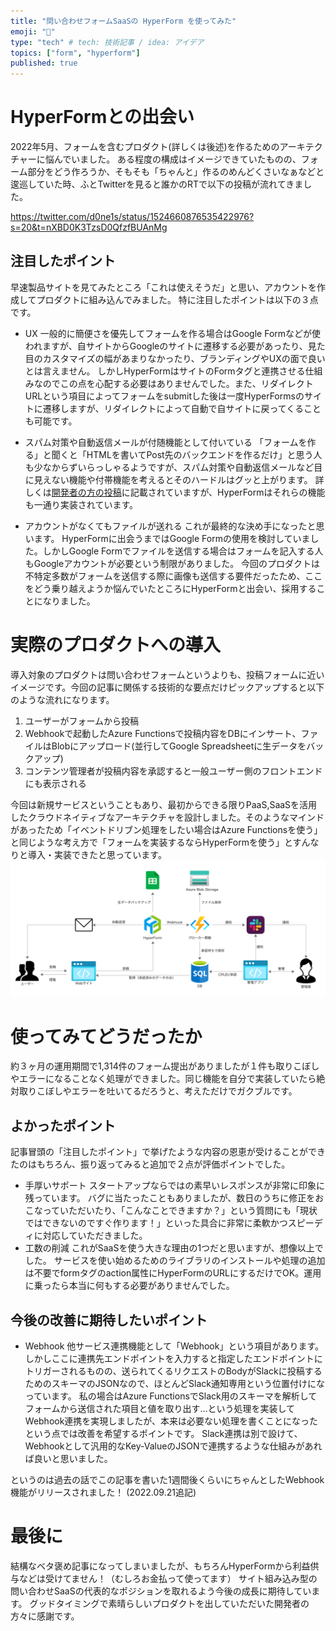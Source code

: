 ```yaml
---
title: "問い合わせフォームSaaSの HyperForm を使ってみた"
emoji: "📝"
type: "tech" # tech: 技術記事 / idea: アイデア
topics: ["form", "hyperform"]
published: true
---
```



# HyperFormとの出会い

2022年5月、フォームを含むプロダクト(詳しくは後述)を作るためのアーキテクチャーに悩んでいました。
ある程度の構成はイメージできていたものの、フォーム部分をどう作ろうか、そもそも「ちゃんと」作るのめんどくさいなぁなどと逡巡していた時、ふとTwitterを見ると誰かのRTで以下の投稿が流れてきました。

https://twitter.com/d0ne1s/status/1524660876535422976?s=20&t=nXBD0K3TzsD0QfzfBUAnMg

## 注目したポイント
早速製品サイトを見てみたところ「これは使えそうだ」と思い、アカウントを作成してプロダクトに組み込んでみました。
特に注目したポイントは以下の３点です。

- UX
一般的に簡便さを優先してフォームを作る場合はGoogle Formなどが使われますが、自サイトからGoogleのサイトに遷移する必要があったり、見た目のカスタマイズの幅があまりなかったり、ブランディングやUXの面で良いとは言えません。
しかしHyperFormはサイトのFormタグと連携させる仕組みなのでこの点を心配する必要はありませんでした。また、リダイレクトURLという項目によってフォームをsubmitした後は一度HyperFormsのサイトに遷移しますが、リダイレクトによって自動で自サイトに戻ってくることも可能です。

- スパム対策や自動返信メールが付随機能として付いている
「フォームを作る」と聞くと「HTMLを書いてPost先のバックエンドを作るだけ」と思う人も少なからずいらっしゃるようですが、スパム対策や自動返信メールなど目に見えない機能や付帯機能を考えるとそのハードルはグッと上がります。
詳しくは[開発者の方の投稿](https://zenn.dev/d0ne1s/articles/71043208001b61)に記載されていますが、HyperFormはそれらの機能も一通り実装されています。

- アカウントがなくてもファイルが送れる
これが最終的な決め手になったと思います。
HyperFormに出会うまではGoogle Formの使用を検討していました。しかしGoogle Formでファイルを送信する場合はフォームを記入する人もGoogleアカウントが必要という制限がありました。
今回のプロダクトは不特定多数がフォームを送信する際に画像も送信する要件だったため、ここをどう乗り越えようか悩んでいたところにHyperFormと出会い、採用することになりました。

# 実際のプロダクトへの導入
導入対象のプロダクトは問い合わせフォームというよりも、投稿フォームに近いイメージです。今回の記事に関係する技術的な要点だけピックアップすると以下のような流れになります。
1. ユーザーがフォームから投稿
1. Webhookで起動したAzure Functionsで投稿内容をDBにインサート、ファイルはBlobにアップロード(並行してGoogle Spreadsheetに生データをバックアップ)
1. コンテンツ管理者が投稿内容を承認すると一般ユーザー側のフロントエンドにも表示される

今回は新規サービスということもあり、最初からできる限りPaaS,SaaSを活用したクラウドネイティブなアーキテクチャを設計しました。そのようなマインドがあったため「イベントドリブン処理をしたい場合はAzure Functionsを使う」と同じような考え方で「フォームを実装するならHyperFormを使う」とすんなりと導入・実装できたと思っています。
![](/images/hyper-forms-usecase/architecture.png)

# 使ってみてどうだったか
約３ヶ月の運用期間で1,314件のフォーム提出がありましたが１件も取りこぼしやエラーになることなく処理ができました。同じ機能を自分で実装していたら絶対取りこぼしやエラーを吐いてるだろうと、考えただけでガクブルです。

## よかったポイント
記事冒頭の「注目したポイント」で挙げたような内容の恩恵が受けることができたのはもちろん、振り返ってみると追加で２点が評価ポイントでした。

- 手厚いサポート
スタートアップならではの素早いレスポンスが非常に印象に残っています。
バグに当たったこともありましたが、数日のうちに修正をおこなっていただいたり、「こんなことできますか？」という質問にも「現状ではできないのですぐ作ります！」といった具合に非常に柔軟かつスピーディに対応していただきました。
- 工数の削減
これがSaaSを使う大きな理由の1つだと思いますが、想像以上でした。
サービスを使い始めるためのライブラリのインストールや処理の追加は不要でformタグのaction属性にHyperFormのURLにするだけでOK。運用に乗ったら本当に何もする必要がありませんでした。

## 今後の改善に期待したいポイント
- Webhook
他サービス連携機能として「Webhook」という項目があります。しかしここに連携先エンドポイントを入力すると指定したエンドポイントにトリガーされるものの、送られてくるリクエストのBodyがSlackに投稿するためのスキーマのJSONなので、ほとんどSlack通知専用という位置付けになっています。
私の場合はAzure FunctionsでSlack用のスキーマを解析してフォームから送信された項目と値を取り出す...という処理を実装してWebhook連携を実現しましたが、本来は必要ない処理を書くことになったという点では改善を希望するポイントです。
Slack連携は別で設けて、Webhookとして汎用的なKey-ValueのJSONで連携するような仕組みがあれば良いと思いました。

というのは過去の話でこの記事を書いた1週間後くらいにちゃんとしたWebhook機能がリリースされました！
(2022.09.21追記)

# 最後に
結構なベタ褒め記事になってしまいましたが、もちろんHyperFormから利益供与などは受けてません！（むしろお金払って使ってます）
サイト組み込み型の問い合わせSaaSの代表的なポジションを取れるよう今後の成長に期待しています。
グッドタイミングで素晴らしいプロダクトを出していただいた開発者の方々に感謝です。
